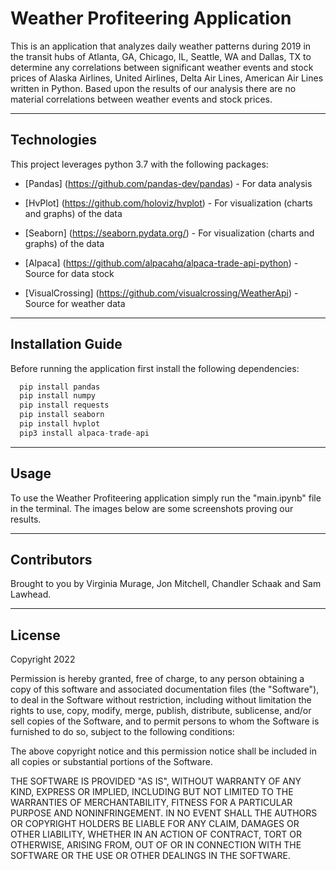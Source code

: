# Weather Profiteering Application

This is an application that analyzes daily weather patterns during 2019 in the transit hubs of Atlanta, GA, Chicago, IL, Seattle, WA and Dallas, TX to determine any correlations between significant weather events and stock prices of Alaska Airlines, United Airlines, Delta Air Lines, American Air Lines written in Python. Based upon the results of our analysis there are no material correlations between weather events and stock prices.

---

## Technologies

This project leverages python 3.7 with the following packages:

* [Pandas] (https://github.com/pandas-dev/pandas) - For data analysis

* [HvPlot] (https://github.com/holoviz/hvplot) - For visualization (charts and graphs) of the data

* [Seaborn] (https://seaborn.pydata.org/) - For visualization (charts and graphs) of the data

* [Alpaca] (https://github.com/alpacahq/alpaca-trade-api-python) - Source for data stock

* [VisualCrossing] (https://github.com/visualcrossing/WeatherApi) - Source for weather data

---

## Installation Guide

Before running the application first install the following dependencies:

```python
  pip install pandas
  pip install numpy
  pip install requests
  pip install seaborn
  pip install hvplot
  pip3 install alpaca-trade-api
```

---

## Usage 

To use the Weather Profiteering application simply run the "main.ipynb" file in the terminal. The images below are some screenshots proving our results.



---

## Contributors

Brought to you by Virginia Murage, Jon Mitchell, Chandler Schaak and Sam Lawhead.

---

## License

Copyright 2022

Permission is hereby granted, free of charge, to any person obtaining a copy of this software and associated documentation files (the "Software"), to deal in the Software without restriction, including without limitation the rights to use, copy, modify, merge, publish, distribute, sublicense, and/or sell copies of the Software, and to permit persons to whom the Software is furnished to do so, subject to the following conditions:

The above copyright notice and this permission notice shall be included in all copies or substantial portions of the Software.

THE SOFTWARE IS PROVIDED "AS IS", WITHOUT WARRANTY OF ANY KIND, EXPRESS OR IMPLIED, INCLUDING BUT NOT LIMITED TO THE WARRANTIES OF MERCHANTABILITY, FITNESS FOR A PARTICULAR PURPOSE AND NONINFRINGEMENT. IN NO EVENT SHALL THE AUTHORS OR COPYRIGHT HOLDERS BE LIABLE FOR ANY CLAIM, DAMAGES OR OTHER LIABILITY, WHETHER IN AN ACTION OF CONTRACT, TORT OR OTHERWISE, ARISING FROM, OUT OF OR IN CONNECTION WITH THE SOFTWARE OR THE USE OR OTHER DEALINGS IN THE SOFTWARE.

